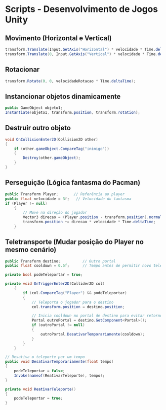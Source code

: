 # Scripts - Desenvolvimento de Jogos Unity

## Movimento (Horizontal e Vertical)

```csharp
transform.Translate(Input.GetAxis("Horizontal") * velocidade * Time.deltaTime, 0, 0);
transform.Translate(0, Input.GetAxis("Vertical") * velocidade * Time.deltaTime, 0);
```

## Rotacionar

```csharp
transform.Rotate(0, 0, velocidadeRotacao * Time.deltaTime);
```

## Instancionar objetos dinamicamente 

```csharp
public GameObject objeto1;
Instantiate(objeto1, transform.position, transform.rotation);
```

## Destruir outro objeto
```csharp
void OnCollisionEnter2D(Collision2D other)
{
    if (other.gameObject.CompareTag("inimigo"))
    {
        Destroy(other.gameObject);
    }
}
```

## Perseguição (Lógica fantasma do Pacman)
```csharp
public Transform Player;       // Referência ao player
public float velocidade = 3f;   // Velocidade do fantasma
if (Player != null)
    {
        // Move na direção do jogador
        Vector3 direcao = (Player.position - transform.position).normalized;
        transform.position += direcao * velocidade * Time.deltaTime;
    }
```

## Teletransporte (Mudar posição do Player no mesmo cenário)
```csharp
public Transform destino;          // Outro portal
public float cooldown = 0.5f;      // Tempo antes de permitir novo teleporte

private bool podeTeleportar = true;

private void OnTriggerEnter2D(Collider2D col)
    {
        if (col.CompareTag("Player") && podeTeleportar)
        {
            // Teleporta o jogador para o destino
            col.transform.position = destino.position;

            // Inicia cooldown no portal de destino para evitar retorno imediato
            Portal outroPortal = destino.GetComponent<Portal>();
            if (outroPortal != null)
            {
                outroPortal.DesativarTemporariamente(cooldown);
            }
        }
    }

// Desativa o teleporte por um tempo
public void DesativarTemporariamente(float tempo)
{
    podeTeleportar = false;
    Invoke(nameof(ReativarTeleporte), tempo);
}

private void ReativarTeleporte()
{
    podeTeleportar = true;
}

```

